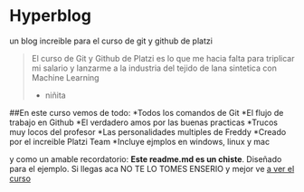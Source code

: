 # Hyperblog
un blog increible para el curso de git y github de platzi
> El curso de Git y Github de Platzi es lo que me hacia falta para triplicar mi salario y lanzarme a la industria del tejido de lana sintetica con Machine Learning
> - niñita 

##En este curso vemos de todo:
*Todos los comandos de Git
*El flujo de trabajo en Github
*El verdadero amos por las buenas practicas
*Trucos muy locos del profesor 
*Las personalidades multiples de Freddy
*Creado por el increible Platzi Team
*Incluye ejmplos en windows, linux y mac 

y como un amable recordatorio: **Este readme.md es un chiste**. Diseñado para el ejemplo. Si llegas aca NO TE LO TOMES ENSERIO y mejor ve [a ver el curso](https://platzi.com/clases/1557-git-github/19977-readmemd-es-una-excelente-practica/)